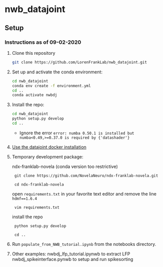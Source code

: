 
# nwb_datajoint

## Setup 
### Instructions as of 09-02-2020

1. Clone this repository
   ```bash
   git clone https://github.com/LorenFrankLab/nwb_datajoint.git
   ```
2. Set up and activate the conda environment: 
   ```bash
   cd nwb_datajoint
   conda env create -f environment.yml
   cd ..
   conda activate nwbdj
   ```
3. Install the repo: 
   ```bash
   cd nwb_datajoint
   python setup.py develop
   cd ..
   ```
   - Ignore the error `error: numba 0.50.1 is installed but numba<0.49,>=0.37.0 is required by {'datashader'}`
   
4. [Use the datajoint docker installation](https://tutorials.datajoint.io/setting-up/local-database.html)

5. Temporary development package:

    ndx-franklab-novela (conda version too restrictive)
    
        git clone https://github.com/NovelaNeuro/ndx-franklab-novela.git
	
        cd ndx-franklab-novela
	
    open `requirements.txt` in your favorite text editor and remove the line `hdmf==1.6.4`
    
        vim requirements.txt
	
    install the repo
	
        python setup.py develop
	
        cd ..

			
6. Run `populate_from_NWB_tutorial.ipynb` from the notebooks directory.
7. Other examples: 
	nwbdj_lfp_tutorial.ipynwb to extract LFP 
	nwbdj_spikeinterface.pynwb to setup and run spikesorting

